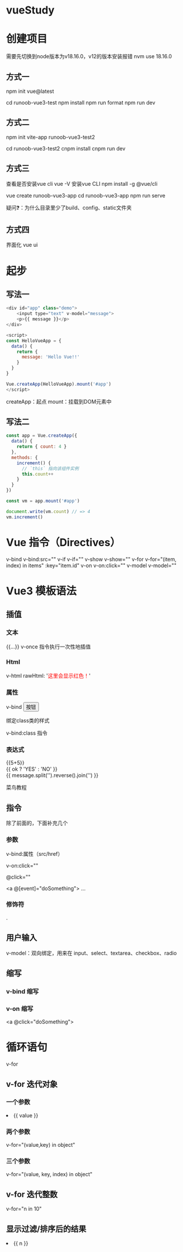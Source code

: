 # vueStudy

# 创建项目

需要先切换到node版本为v18.16.0，v12的版本安装报错
nvm use 18.16.0

## 方式一

npm init vue@latest

cd runoob-vue3-test
npm install
npm run format
npm run dev

## 方式二

npm init vite-app runoob-vue3-test2

cd runoob-vue3-test2
cnpm install
cnpm run dev

## 方式三

查看是否安装vue cli
vue -V
安装vue CLI
npm install -g @vue/cli

vue create runoob-vue3-app
cd runoob-vue3-app
npm run serve

疑问❓：为什么目录里少了build、config、static文件夹

## 方式四

界面化
vue ui

# 起步

## 写法一
```javascript
<div id="app" class="demo">
    <input type="text" v-model="message">
    <p>{{ message }}</p>
</div>

<script>
const HelloVueApp = {
  data() {
    return {
      message: 'Hello Vue!!'
    }
  }
}

Vue.createApp(HelloVueApp).mount('#app')
</script>
```

createApp：起点
mount：挂载到DOM元素中

## 写法二
```javascript
const app = Vue.createApp({
  data() {
    return { count: 4 }
  },
  methods: {
    increment() {
      // `this` 指向该组件实例
      this.count++
    }
  }
})

const vm = app.mount('#app')

document.write(vm.count) // => 4
vm.increment()
```

# Vue 指令（Directives）

v-bind    v-bind:src=""
v-if	    v-if=""
v-show	  v-show=""
v-for	    v-for="(item, index) in items" :key="item.id"
v-on	      v-on:click=""
v-model	    v-model=""

# Vue3 模板语法

## 插值

### 文本
{{...}}
v-once 指令执行一次性地插值

### Html
v-html
<span v-html="rawHtml"></span>
rawHtml: '<span style="color: red">这里会显示红色！</span>'

### 属性
v-bind 
<button v-bind:disabled="isButtonDisabled">按钮</button>

绑定class类的样式
<div v-bind:class="{'class1': use}">
  v-bind:class 指令
</div>

### 表达式
{{5+5}}<br>
{{ ok ? 'YES' : 'NO' }}<br>
{{ message.split('').reverse().join('') }}
<div v-bind:id="'list-' + id">菜鸟教程</div>


## 指令
除了前面的，下面补充几个

### 参数
v-bind:属性（src/href）

<!-- 完整语法 -->
v-on:click=""

<!-- 缩写 -->
@click=""

<!-- 动态参数的缩写 (2.6.0+) -->
<a @[event]="doSomething"> ... </a>

### 修饰符
.
<form v-on:submit.prevent="onSubmit"></form>

## 用户输入
v-model：双向绑定，用来在 input、select、textarea、checkbox、radio

## 缩写

### v-bind 缩写
<!-- 完整语法 -->
<a v-bind:href="url"></a>
<!-- 缩写 -->
<a :href="url"></a>

### v-on 缩写
<!-- 完整语法 -->
<a v-on:click="doSomething"></a>
<!-- 缩写 -->
<a @click="doSomething"></a>


# 循环语句
v-for

## v-for 迭代对象

### 一个参数
<!-- 遍历的value值 -->
<li v-for="value in object">
{{ value }}
</li>

### 两个参数
<!-- 📢 注意：value在前，key在后 -->
v-for="(value,key) in object"

### 三个参数
v-for="(value, key, index) in object"

## v-for 迭代整数
v-for="n in 10"

## 显示过滤/排序后的结果
<!-- computed：计算属性 -->

<li v-for="n in evenNumbers">{{ n }}</li>

<script>
const app = {
    data() {
        return {
            numbers: [ 1, 2, 3, 4, 5 ]
	     }
    },
    computed: {
        evenNumbers() {
            return this.numbers.filter(number => number % 2 === 0)
        }
    }
}
 
Vue.createApp(app).mount('#app')
</script>